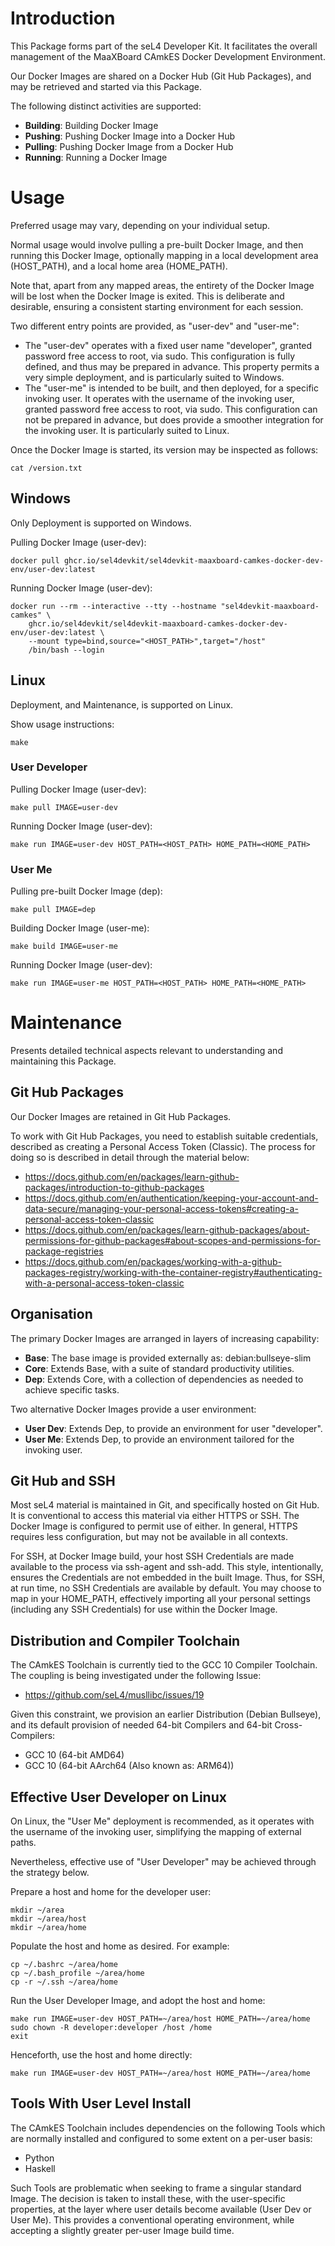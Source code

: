 # Introduction

This Package forms part of the seL4 Developer Kit. It facilitates the overall
management of the MaaXBoard CAmkES Docker Development Environment.

Our Docker Images are shared on a Docker Hub (Git Hub Packages), and may be
retrieved and started via this Package.

The following distinct activities are supported:
* __Building__: Building Docker Image
* __Pushing__: Pushing Docker Image into a Docker Hub
* __Pulling__: Pushing Docker Image from a Docker Hub
* __Running__: Running a Docker Image

# Usage

Preferred usage may vary, depending on your individual setup.

Normal usage would involve pulling a pre-built Docker Image, and then running
this Docker Image, optionally mapping in a local development area (HOST_PATH),
and a local home area (HOME_PATH).

Note that, apart from any mapped areas, the entirety of the Docker Image will
be lost when the Docker Image is exited. This is deliberate and desirable,
ensuring a consistent starting environment for each session.

Two different entry points are provided, as "user-dev" and "user-me":
* The "user-dev" operates with a fixed user name "developer", granted password
  free access to root, via sudo. This configuration is fully defined, and thus
may be prepared in advance. This property permits a very simple deployment,
and is particularly suited to Windows.
* The "user-me" is intended to be built, and then deployed, for a specific
  invoking user. It operates with the username of the invoking user, granted
password free access to root, via sudo. This configuration can not be prepared
in advance, but does provide a smoother integration for the invoking user. It
is particularly suited to Linux.

Once the Docker Image is started, its version may be inspected as follows:
```
cat /version.txt
```

## Windows

Only Deployment is supported on Windows.

Pulling Docker Image (user-dev):
```
docker pull ghcr.io/sel4devkit/sel4devkit-maaxboard-camkes-docker-dev-env/user-dev:latest
```

Running Docker Image (user-dev):
```
docker run --rm --interactive --tty --hostname "sel4devkit-maaxboard-camkes" \
    ghcr.io/sel4devkit/sel4devkit-maaxboard-camkes-docker-dev-env/user-dev:latest \
    --mount type=bind,source="<HOST_PATH>",target="/host"
    /bin/bash --login
```

## Linux

Deployment, and Maintenance, is supported on Linux.

Show usage instructions:
```
make
```

### User Developer

Pulling Docker Image (user-dev):
```
make pull IMAGE=user-dev
```

Running Docker Image (user-dev):
```
make run IMAGE=user-dev HOST_PATH=<HOST_PATH> HOME_PATH=<HOME_PATH>
```

### User Me

Pulling pre-built Docker Image (dep):
```
make pull IMAGE=dep
```

Building Docker Image (user-me):
```
make build IMAGE=user-me
```

Running Docker Image (user-dev):
```
make run IMAGE=user-me HOST_PATH=<HOST_PATH> HOME_PATH=<HOME_PATH>
```

# Maintenance

Presents detailed technical aspects relevant to understanding and maintaining
this Package.

## Git Hub Packages

Our Docker Images are retained in Git Hub Packages.

To work with Git Hub Packages, you need to establish suitable credentials,
described as creating a Personal Access Token (Classic). The process for doing
so is described in detail through the material below:
* https://docs.github.com/en/packages/learn-github-packages/introduction-to-github-packages
* https://docs.github.com/en/authentication/keeping-your-account-and-data-secure/managing-your-personal-access-tokens#creating-a-personal-access-token-classic
* https://docs.github.com/en/packages/learn-github-packages/about-permissions-for-github-packages#about-scopes-and-permissions-for-package-registries
* https://docs.github.com/en/packages/working-with-a-github-packages-registry/working-with-the-container-registry#authenticating-with-a-personal-access-token-classic

## Organisation 

The primary Docker Images are arranged in layers of increasing capability:
* __Base__: The base image is provided externally as: debian:bullseye-slim
* __Core__: Extends Base, with a suite of standard productivity
  utilities.
* __Dep__: Extends Core, with a collection of dependencies as needed to
  achieve specific tasks.

Two alternative Docker Images provide a user environment:
* __User Dev__: Extends Dep, to provide an environment for user "developer".
* __User Me__: Extends Dep, to provide an environment tailored for the
  invoking user.

## Git Hub and SSH

Most seL4 material is maintained in Git, and specifically hosted on Git Hub.
It is conventional to access this material via either HTTPS or SSH. The Docker
Image is configured to permit use of either. In general, HTTPS requires less
configuration, but may not be available in all contexts.

For SSH, at Docker Image build, your host SSH Credentials are made available
to the process via ssh-agent and ssh-add. This style, intentionally, ensures
the Credentials are not embedded in the built Image. Thus, for SSH, at run
time, no SSH Credentials are available by default. You may choose to map in
your HOME_PATH, effectively importing all your personal settings (including
any SSH Credentials) for use within the Docker Image.

## Distribution and Compiler Toolchain

The CAmkES Toolchain is currently tied to the GCC 10 Compiler Toolchain. The
coupling is being investigated under the following Issue:
* https://github.com/seL4/musllibc/issues/19

Given this constraint, we provision an earlier Distribution (Debian Bullseye),
and its default provision of needed 64-bit Compilers and 64-bit
Cross-Compilers:
* GCC 10 (64-bit AMD64)
* GCC 10 (64-bit AArch64 (Also known as: ARM64))

## Effective User Developer on Linux

On Linux, the "User Me" deployment is recommended, as it operates with the
username of the invoking user, simplifying the mapping of external paths.

Nevertheless, effective use of "User Developer" may be achieved through the
strategy below.

Prepare a host and home for the developer user:
```
mkdir ~/area
mkdir ~/area/host
mkdir ~/area/home
```

Populate the host and home as desired. For example:
```
cp ~/.bashrc ~/area/home
cp ~/.bash_profile ~/area/home
cp -r ~/.ssh ~/area/home
```

Run the User Developer Image, and adopt the host and home:
```
make run IMAGE=user-dev HOST_PATH=~/area/host HOME_PATH=~/area/home
sudo chown -R developer:developer /host /home
exit
```

Henceforth, use the host and home directly:
```
make run IMAGE=user-dev HOST_PATH=~/area/host HOME_PATH=~/area/home
```

## Tools With User Level Install

The CAmkES Toolchain includes dependencies on the following Tools which are
normally installed and configured to some extent on a per-user basis:
+ Python
+ Haskell

Such Tools are problematic when seeking to frame a singular standard Image.
The decision is taken to install these, with the user-specific properties, at
the layer where user details become available (User Dev or User Me). This
provides a conventional operating environment, while accepting a slightly
greater per-user Image build time.

